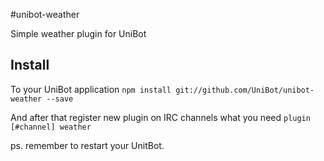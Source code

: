 #unibot-weather

Simple weather plugin for UniBot

## Install
To your UniBot application
```npm install git://github.com/UniBot/unibot-weather --save```

And after that register new plugin on IRC channels what you need
```plugin [#channel] weather```

ps. remember to restart your UnitBot.
